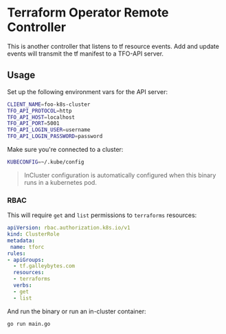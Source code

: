 # Terraform Operator Remote Controller

This is another controller that listens to tf resource events. Add and update events will transmit the tf manifest to a TFO-API server.

## Usage

Set up the following environment vars for the API server:

```bash
CLIENT_NAME=foo-k8s-cluster
TFO_API_PROTOCOL=http
TFO_API_HOST=localhost
TFO_API_PORT=5001
TFO_API_LOGIN_USER=username
TFO_API_LOGIN_PASSWORD=password
```

Make sure you're connected to a cluster:

```bash
KUBECONFIG=~/.kube/config
```

> InCluster configuration is automatically configured when this binary runs in a kubernetes pod.

### RBAC

This will require `get` and `list` permissions to `terraforms` resources:


```yaml
apiVersion: rbac.authorization.k8s.io/v1
kind: ClusterRole
metadata:
 name: tforc
rules:
- apiGroups:
  - tf.galleybytes.com
  resources:
  - terraforms
  verbs:
  - get
  - list
```

And run the binary or run an in-cluster container:

```bash
go run main.go
```
